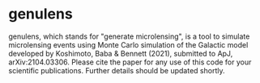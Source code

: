 # genulens
genulens, which stands for "generate microlensing", is a tool to simulate microlensing events using Monte Carlo simulation of the Galactic model developed by Koshimoto, Baba & Bennett (2021), submitted to ApJ, arXiv:2104.03306.
Please cite the paper for any use of this code for your scientific publications.
Further details should be updated shortly.
